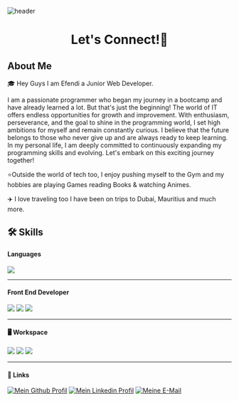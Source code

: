
<!--
**Efendi5/Efendi5** is a ✨ _special_ ✨ repository because its `README.md` (this file) appears on your GitHub profile.

Here are some ideas to get you started:

- 🔭 I’m currently working on ...
- 🌱 I’m currently learning ...
- 👯 I’m looking to collaborate on ...
- 🤔 I’m looking for help with ...
- 💬 Ask me about ...
- 📫 How to reach me: ...
- 😄 Pronouns: ...
- ⚡ Fun fact: ...
-->


![header](https://capsule-render.vercel.app/api?type=wave&color=auto&height=200&section=header&text=Hey%20Everyone👋!&fontSize=70)
<h1 align="center" bold>Let's Connect!💬 </h1>


<h2 align="left" bold> About Me </h2>
  
<section>
<p>🎓 Hey Guys I am Efendi a Junior Web Developer.</p>
<p> I am a passionate programmer who began my journey in a bootcamp and have already learned a lot. But that's just the beginning! The world of IT offers endless opportunities for growth and improvement. With enthusiasm, perseverance, and the goal to shine in the programming world, I set high ambitions for myself and remain constantly curious. I believe that the future belongs to those who never give up and are always ready to keep learning. In my personal life, I am deeply committed to continuously expanding my programming skills and evolving. Let's embark on this exciting journey together! </p>
<p>⭐Outside the world of tech too, I enjoy pushing myself to the Gym and my hobbies are playing Games reading Books & watching Animes. </p>

<p>✈️ I love traveling too I have been on trips to Dubai, Mauritius and much more. </p>
</section>


<h2 align="left" bold>🛠️ Skills </h2>


<h4 align="left" bold> Languages </h4>

<section>
<img src="https://img.icons8.com/color/48/null/javascript--v1.png"/>
  
 ---

  <h4 align="left" bold>Front End Developer </h4>

<img src="https://img.icons8.com/plasticine/50/null/react.png"/>
<img src="https://img.icons8.com/external-tal-revivo-color-tal-revivo/38/null/external-html-5-is-a-software-solution-stack-that-defines-the-properties-and-behaviors-of-web-page-logo-color-tal-revivo.png"/>
<img src="https://img.icons8.com/color/47/null/css3.png"/>

---

  <h4 align="left" bold>🖥️ Workspace </h4>
<section>
<img src="https://img.icons8.com/material-outlined/35/null/mac-os--v2.png"/>
<img src="https://img.icons8.com/color/40/null/visual-studio-code-2019.png"/>
<img src="https://img.icons8.com/ios-glyphs/30/null/windows-10.png"/>

---

  <h4 align="left" bold>🔗 Links </h4>

[![Mein Github Profil](https://img.icons8.com/glyph-neue/50/null/github.png)](https://github.com/Efendi5)
[![Mein Linkedin Profil](https://img.icons8.com/doodle/45/null/linkedin-circled.png)](https://www.linkedin.com/in/efendi-varol-b9a632266/)
[![Meine E-Mail](https://img.icons8.com/material-rounded/45/null/mail.png)](efendiv@icloud.com)
